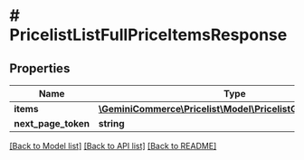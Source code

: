 # # PricelistListFullPriceItemsResponse


## Properties 


Name | Type | Description | Notes
------------ | ------------- | ------------- | -------------
**items**| [**\GeminiCommerce\Pricelist\Model\PricelistGetFullPriceItem[]**](PricelistGetFullPriceItem.md) |   | [optional]
**next_page_token**| **string** |   | [optional]


[[Back to Model list]](../../README.md#models) [[Back to API list]](../../README.md#endpoints) [[Back to README]](../../README.md)

